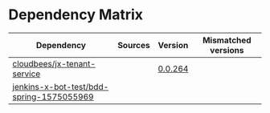 # Dependency Matrix

Dependency | Sources | Version | Mismatched versions
---------- | ------- | ------- | -------------------
[cloudbees/jx-tenant-service](https://github.com/cloudbees/jx-tenant-service) |  | [0.0.264](https://github.com/cloudbees/jx-tenant-service/releases/tag/v0.0.264) | 
[jenkins-x-bot-test/bdd-spring-1575055969](https://github.com/jenkins-x-bot-test/bdd-spring-1575055969.git) |  | []() | 
